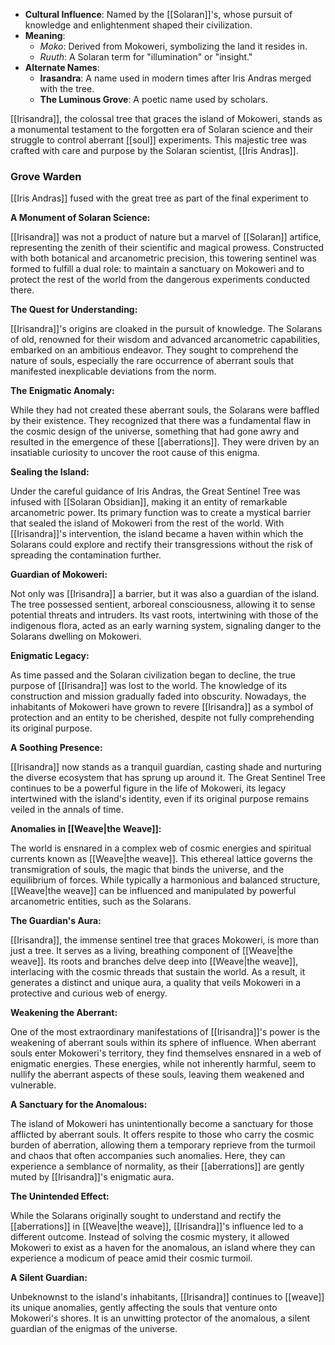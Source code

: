- **Cultural Influence**: Named by the [[Solaran]]'s, whose pursuit of knowledge and enlightenment shaped their civilization.
- **Meaning**:
    - _Moko_: Derived from Mokoweri, symbolizing the land it resides in.
    - _Ruuth_: A Solaran term for "illumination" or "insight."
- **Alternate Names**:
    - **Irasandra**: A name used in modern times after Iris Andras merged with the tree.
    - **The Luminous Grove**: A poetic name used by scholars.

[[Irisandra]], the colossal tree that graces the island of Mokoweri, stands as a monumental testament to the forgotten era of Solaran science and their struggle to control aberrant [[soul]] experiments. This majestic tree was crafted with care and purpose by the Solaran scientist, [[Iris Andras]].


### Grove Warden
[[Iris Andras]] fused with the great tree as part of the final experiment to 


**A Monument of Solaran Science:**

[[Irisandra]] was not a product of nature but a marvel of [[Solaran]] artifice, representing the zenith of their scientific and magical prowess. Constructed with both botanical and arcanometric precision, this towering sentinel was formed to fulfill a dual role: to maintain a sanctuary on Mokoweri and to protect the rest of the world from the dangerous experiments conducted there.

**The Quest for Understanding:**

[[Irisandra]]'s origins are cloaked in the pursuit of knowledge. The Solarans of old, renowned for their wisdom and advanced arcanometric capabilities, embarked on an ambitious endeavor. They sought to comprehend the nature of souls, especially the rare occurrence of aberrant souls that manifested inexplicable deviations from the norm.

**The Enigmatic Anomaly:**

While they had not created these aberrant souls, the Solarans were baffled by their existence. They recognized that there was a fundamental flaw in the cosmic design of the universe, something that had gone awry and resulted in the emergence of these [[aberrations]]. They were driven by an insatiable curiosity to uncover the root cause of this enigma.

**Sealing the Island:**

Under the careful guidance of Iris Andras, the Great Sentinel Tree was infused with [[Solaran Obsidian]], making it an entity of remarkable arcanometric power. Its primary function was to create a mystical barrier that sealed the island of Mokoweri from the rest of the world. With [[Irisandra]]'s intervention, the island became a haven within which the Solarans could explore and rectify their transgressions without the risk of spreading the contamination further.

**Guardian of Mokoweri:**

Not only was [[Irisandra]] a barrier, but it was also a guardian of the island. The tree possessed sentient, arboreal consciousness, allowing it to sense potential threats and intruders. Its vast roots, intertwining with those of the indigenous flora, acted as an early warning system, signaling danger to the Solarans dwelling on Mokoweri.

**Enigmatic Legacy:**

As time passed and the Solaran civilization began to decline, the true purpose of [[Irisandra]] was lost to the world. The knowledge of its construction and mission gradually faded into obscurity. Nowadays, the inhabitants of Mokoweri have grown to revere [[Irisandra]] as a symbol of protection and an entity to be cherished, despite not fully comprehending its original purpose.

**A Soothing Presence:**

[[Irisandra]] now stands as a tranquil guardian, casting shade and nurturing the diverse ecosystem that has sprung up around it. The Great Sentinel Tree continues to be a powerful figure in the life of Mokoweri, its legacy intertwined with the island's identity, even if its original purpose remains veiled in the annals of time.

**Anomalies in [[Weave|the Weave]]:**

The world is ensnared in a complex web of cosmic energies and spiritual currents known as [[Weave|the weave]]. This ethereal lattice governs the transmigration of souls, the magic that binds the universe, and the equilibrium of forces. While typically a harmonious and balanced structure, [[Weave|the weave]] can be influenced and manipulated by powerful arcanometric entities, such as the Solarans.

**The Guardian's Aura:**

[[Irisandra]], the immense sentinel tree that graces Mokoweri, is more than just a tree. It serves as a living, breathing component of [[Weave|the weave]]. Its roots and branches delve deep into [[Weave|the weave]], interlacing with the cosmic threads that sustain the world. As a result, it generates a distinct and unique aura, a quality that veils Mokoweri in a protective and curious web of energy.

**Weakening the Aberrant:**

One of the most extraordinary manifestations of [[Irisandra]]'s power is the weakening of aberrant souls within its sphere of influence. When aberrant souls enter Mokoweri's territory, they find themselves ensnared in a web of enigmatic energies. These energies, while not inherently harmful, seem to nullify the aberrant aspects of these souls, leaving them weakened and vulnerable.

**A Sanctuary for the Anomalous:**

The island of Mokoweri has unintentionally become a sanctuary for those afflicted by aberrant souls. It offers respite to those who carry the cosmic burden of aberration, allowing them a temporary reprieve from the turmoil and chaos that often accompanies such anomalies. Here, they can experience a semblance of normality, as their [[aberrations]] are gently muted by [[Irisandra]]'s enigmatic aura.

**The Unintended Effect:**

While the Solarans originally sought to understand and rectify the [[aberrations]] in [[Weave|the weave]], [[Irisandra]]'s influence led to a different outcome. Instead of solving the cosmic mystery, it allowed Mokoweri to exist as a haven for the anomalous, an island where they can experience a modicum of peace amid their cosmic turmoil.

**A Silent Guardian:**

Unbeknownst to the island's inhabitants, [[Irisandra]] continues to [[weave]] its unique anomalies, gently affecting the souls that venture onto Mokoweri's shores. It is an unwitting protector of the anomalous, a silent guardian of the enigmas of the universe.

